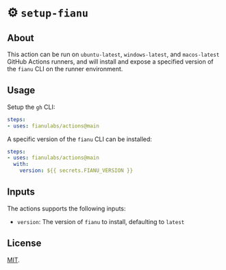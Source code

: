 # :gear: `setup-fianu`

## About
This action can be run on `ubuntu-latest`, `windows-latest`, and `macos-latest` GitHub Actions runners, and will install and expose a specified version of the `fianu` CLI on the runner environment.

## Usage

Setup the `gh` CLI:

```yaml
steps:
- uses: fianulabs/actions@main
```

A specific version of the `fianu` CLI can be installed:

```yaml
steps:
- uses: fianulabs/actions@main
  with:
    version: ${{ secrets.FIANU_VERSION }}
```

## Inputs
The actions supports the following inputs:

- `version`: The version of `fianu` to install, defaulting to `latest`

## License
[MIT](LICENSE).
